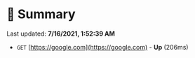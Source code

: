 # 📖 Summary
Last updated: **7/16/2021, 1:52:39 AM**

- `GET` [https://google.com](https://google.com) - **Up** (206ms)
